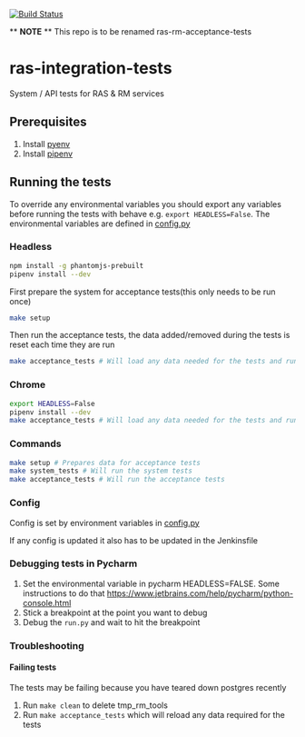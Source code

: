 [![Build Status](https://travis-ci.org/ONSdigital/ras-integration-tests.svg?branch=master)](https://travis-ci.org/ONSdigital/ras-integration-tests)

** **NOTE** ** This repo is to be renamed ras-rm-acceptance-tests

# ras-integration-tests
System / API tests for RAS & RM services

## Prerequisites
1. Install [pyenv](https://github.com/pyenv/pyenv)
1. Install [pipenv](https://github.com/pypa/pipenv)


## Running the tests

To override any environmental variables you should export any variables before running the tests with behave e.g. `export HEADLESS=False`.
The environmental variables are defined in [config.py](config.py)


### Headless
```bash
npm install -g phantomjs-prebuilt 
pipenv install --dev
```

First prepare the system for acceptance tests(this only needs to be run once)
```bash
make setup
```
Then run the acceptance tests, the data added/removed during the tests is reset each time they are run
```bash
make acceptance_tests # Will load any data needed for the tests and run the system tests and acceptance tests
```


### Chrome
```bash
export HEADLESS=False
pipenv install --dev
make acceptance_tests # Will load any data needed for the tests and run system tests and acceptance tests
```


### Commands
```bash
make setup # Prepares data for acceptance tests
make system_tests # Will run the system tests
make acceptance_tests # Will run the acceptance tests
```


### Config
Config is set by environment variables in [config.py](config.py)

If any config is updated it also has to be updated in the Jenkinsfile


### Debugging tests in Pycharm
1. Set the environmental variable in pycharm HEADLESS=FALSE. Some instructions to do that https://www.jetbrains.com/help/pycharm/python-console.html
1. Stick a breakpoint at the point you want to debug
1. Debug the `run.py` and wait to hit the breakpoint


### Troubleshooting
#### Failing tests
The tests may be failing because you have teared down postgres recently
1. Run `make clean` to delete tmp_rm_tools
1. Run `make acceptance_tests` which will reload any data required for the tests